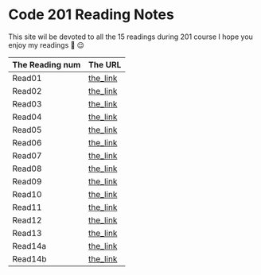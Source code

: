 # Code 201 Reading Notes

This site wil be devoted to all the 15 readings during 201 course
I hope you enjoy my readings  :hibiscus:      :relieved:    

| **The Reading num** | **The URL**                                                    | 
|---------------|----------------------------------------------------------------------|
|Read01         | [the_link](https://oladaoud.github.io/reading-notes201/read01)       |
|Read02         | [the_link](https://oladaoud.github.io/reading-notes201/read02)       |
|Read03         | [the_link](https://oladaoud.github.io/reading-notes201/read03)       |
|Read04         | [the_link](https://oladaoud.github.io/reading-notes201/read04)       |
|Read05         | [the_link](https://oladaoud.github.io/reading-notes201/read05)       |
|Read06         | [the_link](https://oladaoud.github.io/reading-notes201/read06)       |
|Read07         | [the_link](https://oladaoud.github.io/reading-notes201/read07)       |
|Read08         | [the_link](https://oladaoud.github.io/reading-notes201/read08)       |
|Read09         | [the_link](https://oladaoud.github.io/reading-notes201/read09)       |
|Read10         | [the_link](https://oladaoud.github.io/reading-notes201/read10)       |
|Read11         | [the_link](https://oladaoud.github.io/reading-notes201/read11)       |
|Read12         | [the_link](https://oladaoud.github.io/reading-notes201/read12)       |
|Read13         | [the_link](https://oladaoud.github.io/reading-notes201/read13)       |
|Read14a        | [the_link](https://oladaoud.github.io/reading-notes201/read14a)      |
|Read14b        | [the_link](https://oladaoud.github.io/reading-notes201/read14b)      |
